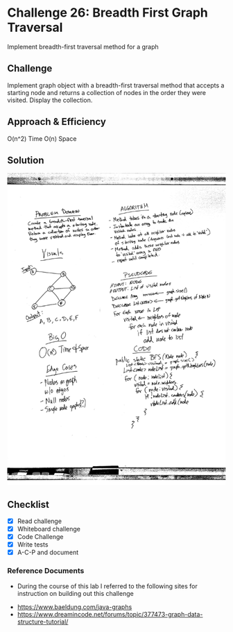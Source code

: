 # Challenge 26: Breadth First Graph Traversal
Implement breadth-first traversal method for a graph

## Challenge
Implement graph object with a breadth-first traversal method that accepts a starting node and returns a collection of nodes in the order they were visited. Display the collection.

## Approach & Efficiency
O(n^2) Time
O(n) Space

## Solution
![Code Challenge 26](../assets/401-cc26-wb.JPG)

## Checklist

  - [x] Read challenge
  - [x] Whiteboard challenge
  - [x] Code Challenge
  - [x] Write tests
  - [x] A-C-P and document

### Reference Documents
* During the course of this lab I referred to the following sites for instruction on building out this challenge
- https://www.baeldung.com/java-graphs
- https://www.dreamincode.net/forums/topic/377473-graph-data-structure-tutorial/